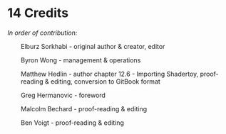 
# 14 Credits

*In order of contribution:*
<p style="margin-left: 30px">
Elburz Sorkhabi - original author & creator, editor
</p>
<p style="margin-left: 30px">
Byron Wong - management & operations
</p>
<p style="margin-left: 30px">
Matthew Hedlin - author chapter 12.6 - Importing Shadertoy, proof-reading & editing, conversion to GitBook format
</p>
<p style="margin-left: 30px">
Greg Hermanovic - foreword
</p>
<p style="margin-left: 30px">
Malcolm Bechard - proof-reading & editing
</p>
<p style="margin-left: 30px">
Ben Voigt - proof-reading & editing
</p>
